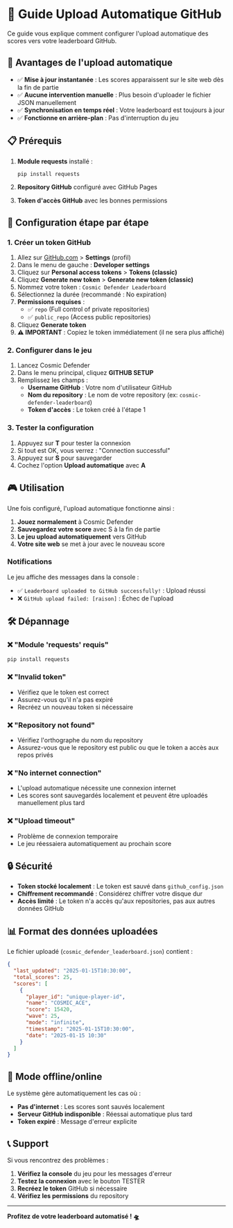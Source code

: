 # 🚀 Guide Upload Automatique GitHub

Ce guide vous explique comment configurer l'upload automatique des scores vers votre leaderboard GitHub.

## 🎯 Avantages de l'upload automatique

- ✅ **Mise à jour instantanée** : Les scores apparaissent sur le site web dès la fin de partie
- ✅ **Aucune intervention manuelle** : Plus besoin d'uploader le fichier JSON manuellement
- ✅ **Synchronisation en temps réel** : Votre leaderboard est toujours à jour
- ✅ **Fonctionne en arrière-plan** : Pas d'interruption du jeu

## 📋 Prérequis

1. **Module requests** installé :
   ```bash
   pip install requests
   ```

2. **Repository GitHub** configuré avec GitHub Pages

3. **Token d'accès GitHub** avec les bonnes permissions

## 🔧 Configuration étape par étape

### 1. Créer un token GitHub

1. Allez sur [GitHub.com](https://github.com) > **Settings** (profil)
2. Dans le menu de gauche : **Developer settings**
3. Cliquez sur **Personal access tokens** > **Tokens (classic)**
4. Cliquez **Generate new token** > **Generate new token (classic)**
5. Nommez votre token : `Cosmic Defender Leaderboard`
6. Sélectionnez la durée (recommandé : No expiration)
7. **Permissions requises** :
   - ✅ `repo` (Full control of private repositories)
   - ✅ `public_repo` (Access public repositories)
8. Cliquez **Generate token**
9. **⚠️ IMPORTANT** : Copiez le token immédiatement (il ne sera plus affiché)

### 2. Configurer dans le jeu

1. Lancez Cosmic Defender
2. Dans le menu principal, cliquez **GITHUB SETUP**
3. Remplissez les champs :
   - **Username GitHub** : Votre nom d'utilisateur GitHub
   - **Nom du repository** : Le nom de votre repository (ex: `cosmic-defender-leaderboard`)
   - **Token d'accès** : Le token créé à l'étape 1

### 3. Tester la configuration

1. Appuyez sur **T** pour tester la connexion
2. Si tout est OK, vous verrez : "Connection successful"
3. Appuyez sur **S** pour sauvegarder
4. Cochez l'option **Upload automatique** avec **A**

## 🎮 Utilisation

Une fois configuré, l'upload automatique fonctionne ainsi :

1. **Jouez normalement** à Cosmic Defender
2. **Sauvegardez votre score** avec S à la fin de partie
3. **Le jeu upload automatiquement** vers GitHub
4. **Votre site web** se met à jour avec le nouveau score

### Notifications

Le jeu affiche des messages dans la console :
- ✅ `Leaderboard uploaded to GitHub successfully!` : Upload réussi
- ❌ `GitHub upload failed: [raison]` : Échec de l'upload

## 🛠️ Dépannage

### ❌ "Module 'requests' requis"
```bash
pip install requests
```

### ❌ "Invalid token"
- Vérifiez que le token est correct
- Assurez-vous qu'il n'a pas expiré
- Recréez un nouveau token si nécessaire

### ❌ "Repository not found"
- Vérifiez l'orthographe du nom du repository
- Assurez-vous que le repository est public ou que le token a accès aux repos privés

### ❌ "No internet connection"
- L'upload automatique nécessite une connexion internet
- Les scores sont sauvegardés localement et peuvent être uploadés manuellement plus tard

### ❌ "Upload timeout"
- Problème de connexion temporaire
- Le jeu réessaiera automatiquement au prochain score

## 🔒 Sécurité

- **Token stocké localement** : Le token est sauvé dans `github_config.json`
- **Chiffrement recommandé** : Considérez chiffrer votre disque dur
- **Accès limité** : Le token n'a accès qu'aux repositories, pas aux autres données GitHub

## 📊 Format des données uploadées

Le fichier uploadé (`cosmic_defender_leaderboard.json`) contient :

```json
{
  "last_updated": "2025-01-15T10:30:00",
  "total_scores": 25,
  "scores": [
    {
      "player_id": "unique-player-id",
      "name": "COSMIC_ACE",
      "score": 15420,
      "wave": 25,
      "mode": "infinite",
      "timestamp": "2025-01-15T10:30:00",
      "date": "2025-01-15 10:30"
    }
  ]
}
```

## 🔄 Mode offline/online

Le système gère automatiquement les cas où :
- **Pas d'internet** : Les scores sont sauvés localement
- **Serveur GitHub indisponible** : Réessai automatique plus tard
- **Token expiré** : Message d'erreur explicite

## 📞 Support

Si vous rencontrez des problèmes :

1. **Vérifiez la console** du jeu pour les messages d'erreur
2. **Testez la connexion** avec le bouton TESTER
3. **Recréez le token** GitHub si nécessaire
4. **Vérifiez les permissions** du repository

---

**Profitez de votre leaderboard automatisé ! 🛸**
